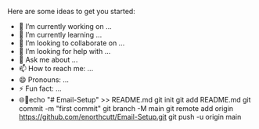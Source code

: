 Here are some ideas to get you started:

- 🔭 I’m currently working on ...
- 🌱 I’m currently learning ...
- 👯 I’m looking to collaborate on ...
- 🤔 I’m looking for help with ...
- 💬 Ask me about ...
- 📫 How to reach me: ...
- 😄 Pronouns: ...
- ⚡ Fun fact: ...
- 🌐🌃echo "# Email-Setup" >> README.md
git init
git add README.md
git commit -m "first commit"
git branch -M main
git remote add origin https://github.com/enorthcutt/Email-Setup.git
git push -u origin main


